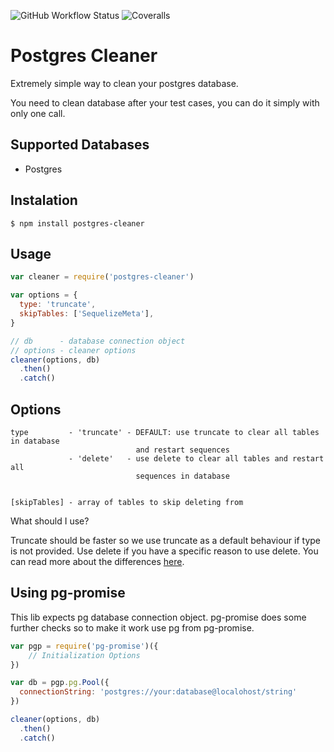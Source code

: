 ![GitHub Workflow Status](https://img.shields.io/github/workflow/status/blazing-edge-labs/node-postgres-cleaner/Postgres%20Cleaner%20CI?style=for-the-badge) ![Coveralls](https://img.shields.io/coveralls/github/blazing-edge-labs/node-postgres-cleaner?style=for-the-badge)

Postgres Cleaner
========================
Extremely simple way to clean your postgres database.

You need to clean database after your test cases, you can do it simply with only one call.

Supported Databases
-------------------
* Postgres

Instalation
-----------
```shell
$ npm install postgres-cleaner
```

Usage
------
```javascript
var cleaner = require('postgres-cleaner')

var options = {
  type: 'truncate',
  skipTables: ['SequelizeMeta'],
}

// db      - database connection object
// options - cleaner options
cleaner(options, db)
  .then()
  .catch()
```

Options
-------
    type         - 'truncate' - DEFAULT: use truncate to clear all tables in database
                                and restart sequences
                 - 'delete'   - use delete to clear all tables and restart all
                                sequences in database


    [skipTables] - array of tables to skip deleting from

What should I use?

Truncate should be faster so we use truncate as a default behaviour if type is not provided. Use delete if you have a specific reason to use delete. You can read more about the differences [here](https://stackoverflow.com/questions/139630/whats-the-difference-between-truncate-and-delete-in-sql).


Using pg-promise
-------------
This lib expects pg database connection object. pg-promise does some further checks so to make it work use pg from pg-promise.

```javascript
var pgp = require('pg-promise')({
    // Initialization Options
})

var db = pgp.pg.Pool({
  connectionString: 'postgres://your:database@localohost/string'
})

cleaner(options, db)
  .then()
  .catch()
```
